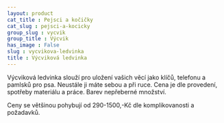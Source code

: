 ```yaml
---
layout: product
cat_title : Pejsci a kočičky
cat_slug : pejsci-a-kocicky
group_slug : vycvik
group_title : Výcvik
has_image : False
slug : vycvikova-ledvinka
title : Výcviková ledvinka
---
```


Výcviková ledvinka slouží pro uložení vašich věcí jako klíčů, telefonu a pamlsků pro psa. Neustále ji máte sebou a při ruce. Cena je dle provedení, spotřeby materiálu a práce. Barev nepřeberné množství.

Ceny se většinou pohybují od 290-1500,-Kč dle komplikovanosti a požadavků.


